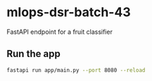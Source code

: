 # mlops-dsr-batch-43

FastAPI endpoint for a fruit classifier

## Run the app

```bash
fastapi run app/main.py --port 8080 --reload
```
